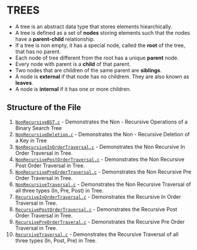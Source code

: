 # TREES
* A tree is an abstract data type that stores elements hiearchically.
* A tree is defined as a set of **nodes** storing elements such that the nodes have a **parent-child** relationship.
* If a tree is non empty, it has a special node, called the **root** of the tree, that has no parent.
* Each node of tree different from the root has a unique **parent** node.
* Every node with parent is a **child** of that parent.
* Two nodes that are children of the same parent are **siblings**.
* A node is **external** if that node has no childrem. They are also known as **leaves**.
* A node is **internal** if it has one or more children.

## Structure of the File
1. [`NonRecursiveBST.c`](https://github.com/fromjyce/DSA-in-C/blob/main/Trees/NonRecursiveBST.c) - Demonstrates the Non - Recursive Operations of a Binary Search Tree
2. [`NonRecursiveDeletion.c`](https://github.com/fromjyce/DSA-in-C/blob/main/Trees/NonRecursiveDeletion.c) - Demonstrates the Non - Recursive Deletion of a Key in Tree
3. [`NonRecursiveInOrderTraversal.c`](https://github.com/fromjyce/DSA-in-C/blob/main/Trees/NonRecursiveInOrderTraversal.c) - Demonstrates the Non Recursive In Order Traversal in Tree.
4. [`NonRecursivePostOrderTraversal.c`](https://github.com/fromjyce/DSA-in-C/blob/main/Trees/NonRecursivePostOrderTraversal.c) - Demonstrates the Non Recursive Post Order Traversal in Tree.
5. [`NonRecursivePreOrderTraversal.c`](https://github.com/fromjyce/DSA-in-C/blob/main/Trees/NonRecursivePreOrderTraversal.c) - Demonstrates the Non Recursive Pre Order Traversal in Tree.
6. [`NonRecursiveTraversal.c`](https://github.com/fromjyce/DSA-in-C/blob/main/Trees/NonRecursiveTraversal.c) - Demonstrates the Non Recursive Traversal of all three types (In, Pre, Post) in Tree.
7. [`RecursiveInOrderTraversal.c`](https://github.com/fromjyce/DSA-in-C/blob/main/Trees/RecursiveInOrderTraversal.c) - Demonstrates the Recursive In Order Traversal in Tree.
8. [`RecursivePostOrderTraversal.c`](https://github.com/fromjyce/DSA-in-C/blob/main/Trees/RecursivePostOrderTraversal.c) - Demonstrates the Recursive Post Order Traversal in Tree.
9. [`RecursivePreOrderTraveral.c`](https://github.com/fromjyce/DSA-in-C/blob/main/Trees/RecursivePreOrderTraveral.c) - Demonstrates the Recursive Pre Order Traversal in Tree.
10. [`RecursiveTraversal.c`](https://github.com/fromjyce/DSA-in-C/blob/main/Trees/RecursiveTraversal.c) - Demonstrates the Recursive Traversal of all three types (In, Post, Pre) in Tree.

